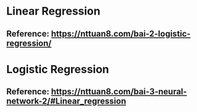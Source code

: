 # Linear Regression
## Reference: https://nttuan8.com/bai-2-logistic-regression/
# Logistic Regression
## Reference: https://nttuan8.com/bai-3-neural-network-2/#Linear_regression
